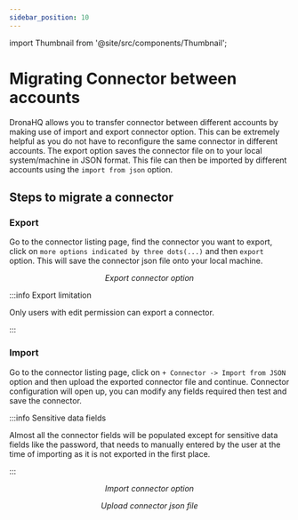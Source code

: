 ```yaml
---
sidebar_position: 10
---
```


import Thumbnail from '@site/src/components/Thumbnail';

# Migrating Connector between accounts 

DronaHQ allows you to transfer connector between different accounts by making use of import and export connector option. This can be extremely helpful as you do not have to reconfigure the same connector in different accounts. The export option saves the connector file on to your local system/machine in JSON format. This file can then be imported by different accounts using the `import from json` option.

## Steps to migrate a connector

### Export

Go to the connector listing page, find the connector you want to export, click on `more options indicated by three dots(...)` and then `export` option. This will save the connector json file onto your local machine.

<figure>
  <Thumbnail src="/img/connecting-datasource/concepts/migrating-between-accounts/export-data-source-option.png" alt="Export connector option" />
  <figcaption align='center'><i>Export connector option</i></figcaption>
</figure>

:::info Export limitation

Only users with edit permission can export a connector.

:::

### Import

Go to the connector listing page, click on `+ Connector -> Import from JSON` option and then upload the exported connector file and continue. Connector configuration will open up, you can modify any fields required then test and save the connector.

:::info Sensitive data fields

Almost all the connector fields will be populated except for sensitive data fields like the password, that needs to manually entered by the user at the time of importing as it is not exported in the first place.

:::

<figure>
  <Thumbnail src="/img/connecting-datasource/concepts/migrating-between-accounts/import-data-source-option.png" alt="Import connector option" />
  <figcaption align='center'><i>Import connector option</i></figcaption>
</figure>

<figure>
  <Thumbnail src="/img/connecting-datasource/concepts/migrating-between-accounts/upload-connector-json-file.png" alt="Upload connector json file" />
  <figcaption align='center'><i>Upload connector json file</i></figcaption>
</figure>
